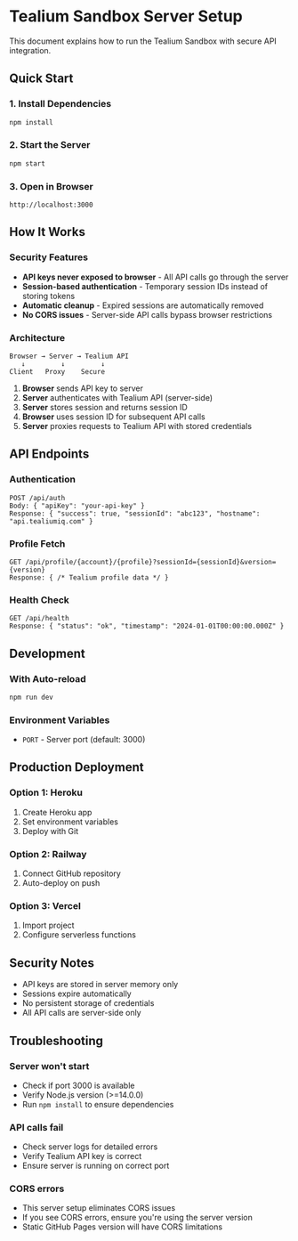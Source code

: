 # Tealium Sandbox Server Setup

This document explains how to run the Tealium Sandbox with secure API integration.

## Quick Start

### 1. Install Dependencies
```bash
npm install
```

### 2. Start the Server
```bash
npm start
```

### 3. Open in Browser
```
http://localhost:3000
```

## How It Works

### Security Features
- **API keys never exposed to browser** - All API calls go through the server
- **Session-based authentication** - Temporary session IDs instead of storing tokens
- **Automatic cleanup** - Expired sessions are automatically removed
- **No CORS issues** - Server-side API calls bypass browser restrictions

### Architecture
```
Browser → Server → Tealium API
   ↓         ↓         ↓
Client   Proxy    Secure
```

1. **Browser** sends API key to server
2. **Server** authenticates with Tealium API (server-side)
3. **Server** stores session and returns session ID
4. **Browser** uses session ID for subsequent API calls
5. **Server** proxies requests to Tealium API with stored credentials

## API Endpoints

### Authentication
```
POST /api/auth
Body: { "apiKey": "your-api-key" }
Response: { "success": true, "sessionId": "abc123", "hostname": "api.tealiumiq.com" }
```

### Profile Fetch
```
GET /api/profile/{account}/{profile}?sessionId={sessionId}&version={version}
Response: { /* Tealium profile data */ }
```

### Health Check
```
GET /api/health
Response: { "status": "ok", "timestamp": "2024-01-01T00:00:00.000Z" }
```

## Development

### With Auto-reload
```bash
npm run dev
```

### Environment Variables
- `PORT` - Server port (default: 3000)

## Production Deployment

### Option 1: Heroku
1. Create Heroku app
2. Set environment variables
3. Deploy with Git

### Option 2: Railway
1. Connect GitHub repository
2. Auto-deploy on push

### Option 3: Vercel
1. Import project
2. Configure serverless functions

## Security Notes

- API keys are stored in server memory only
- Sessions expire automatically
- No persistent storage of credentials
- All API calls are server-side only

## Troubleshooting

### Server won't start
- Check if port 3000 is available
- Verify Node.js version (>=14.0.0)
- Run `npm install` to ensure dependencies

### API calls fail
- Check server logs for detailed errors
- Verify Tealium API key is correct
- Ensure server is running on correct port

### CORS errors
- This server setup eliminates CORS issues
- If you see CORS errors, ensure you're using the server version
- Static GitHub Pages version will have CORS limitations
